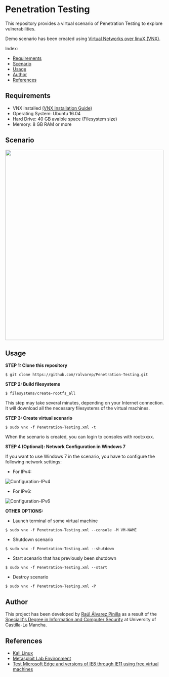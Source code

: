 # Penetration Testing

This repository provides a virtual scenario of Penetration Testing to explore vulnerabilities.

Demo scenario has been created using [Virtual Networks over linuX (VNX)](http://www.dit.upm.es/~vnx/).

Index:
- [Requirements](https://github.com/ralvarep/Penetration-Testing#requirements)
- [Scenario](https://github.com/ralvarep/Penetration-Testing#scenario)
- [Usage](https://github.com/ralvarep/Penetration-Testing#usage)
- [Author](https://github.com/ralvarep/Penetration-Testing#author)
- [References](https://github.com/ralvarep/Penetration-Testing#references)


## Requirements

 - VNX installed [(VNX Installation Guide)](http://web.dit.upm.es/vnxwiki/index.php/Vnx-install)
 - Operating System: Ubuntu 16.04
 - Hard Drive: 40 GB avaible space (Filesystem size)
 - Memory: 8 GB RAM or more


## Scenario
<img src="https://raw.githubusercontent.com/ralvarep/Penetration-Testing/master/img/scenario.png" width="500" height="600"/>


## Usage

**STEP 1: Clone this repository**
~~~
$ git clone https://github.com/ralvarep/Penetration-Testing.git
~~~

**STEP 2: Build filesystems**
~~~
$ filesystems/create-rootfs_all
~~~
This step may take several minutes, depending on your Internet connection. It will download all the necessary filesystems of the virtual machines.

**STEP 3: Create virtual scenario**
~~~
$ sudo vnx -f Penetration-Testing.xml -t
~~~
When the scenario is created, you can login to consoles with root:xxxx.

**STEP 4 (Optional): Network Configuration in Windows 7**

If you want to use Windows 7 in the scenario, you have to configure the following network settings:

* For IPv4:

![Configuration-IPv4](https://raw.githubusercontent.com/ralvarep/Penetration-Testing/master/img/windows7/configuration-ipv4.png)

* For IPv6:

![Configuration-IPv6](https://raw.githubusercontent.com/ralvarep/Penetration-Testing/master/img/windows7/configuration-ipv6.png)

**OTHER OPTIONS:**

* Launch terminal of some virtual machine
~~~
$ sudo vnx -f Penetration-Testing.xml --console -M VM-NAME
~~~
* Shutdown scenario
~~~
$ sudo vnx -f Penetration-Testing.xml --shutdown
~~~
* Start scenario that has previously been shutdown
~~~
$ sudo vnx -f Penetration-Testing.xml --start
~~~
* Destroy scenario
~~~
$ sudo vnx -f Penetration-Testing.xml -P
~~~


## Author
This project has been developed by [Raúl Álvarez Pinilla](https://es.linkedin.com/in/raulalvarezpinilla) as a result of the [Specialit's Degree in Information and Computer Security](http://www.esii-2.posgrado.uclm.es) at University of Castilla-La Mancha.


## References

 *  [Kali Linux](https://www.kali.org/)
 *  [Metasploit Lab Environment](https://www.offensive-security.com/metasploit-unleashed/requirements/)
 *  [Test Microsoft Edge and versions of IE8 through IE11 using free virtual machines](https://developer.microsoft.com/en-us/microsoft-edge/tools/vms/)
